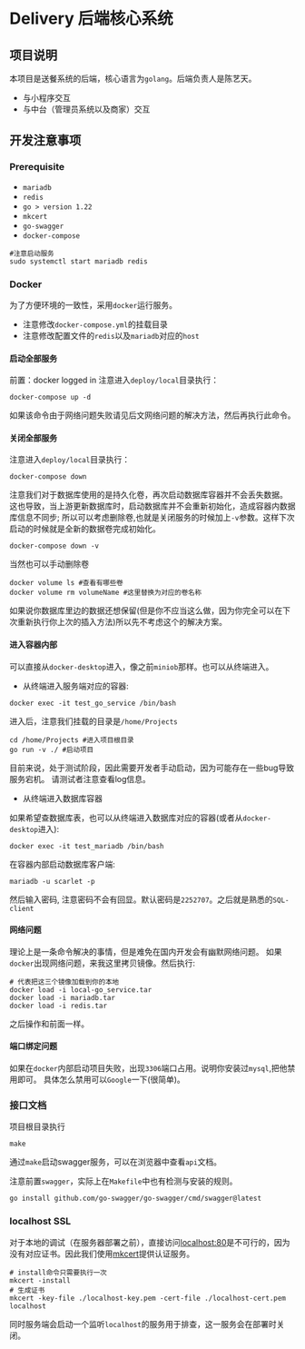 # Delivery 后端核心系统

## 项目说明

本项目是送餐系统的后端，核心语言为`golang`。后端负责人是陈艺天。

- 与小程序交互
- 与中台（管理员系统以及商家）交互

## 开发注意事项

### Prerequisite

- `mariadb`
- `redis`
- `go > version 1.22`
- `mkcert`
- `go-swagger`
- `docker-compose`

```shell
#注意启动服务
sudo systemctl start mariadb redis
```

### Docker

为了方便环境的一致性，采用`docker`运行服务。
- 注意修改`docker-compose.yml`的挂载目录
- 注意修改配置文件的`redis`以及`mariadb`对应的`host`

#### 启动全部服务

前置：docker logged in
注意进入`deploy/local`目录执行：

```shell
docker-compose up -d
```
如果该命令由于网络问题失败请见后文网络问题的解决方法，然后再执行此命令。


#### 关闭全部服务

注意进入`deploy/local`目录执行：

```shell
docker-compose down
```

注意我们对于数据库使用的是持久化卷，再次启动数据库容器并不会丢失数据。
这也导致，当上游更新数据库时，启动数据库并不会重新初始化，造成容器内数据库信息不同步;
所以可以考虑删除卷,也就是关闭服务的时候加上`-v`参数。这样下次启动的时候就是全新的数据卷完成初始化。

```shell
docker-compose down -v
```

当然也可以手动删除卷

```shell
docker volume ls #查看有哪些卷
docker volume rm volumeName #这里替换为对应的卷名称
```

如果说你数据库里边的数据还想保留(但是你不应当这么做，因为你完全可以在下次重新执行你上次的插入方法)所以先不考虑这个的解决方案。

#### 进入容器内部

可以直接从`docker-desktop`进入，像之前`miniob`那样。也可以从终端进入。

- 从终端进入服务端对应的容器:

```shell
docker exec -it test_go_service /bin/bash
```

进入后，注意我们挂载的目录是`/home/Projects`

```shell
cd /home/Projects #进入项目根目录
go run -v ./ #启动项目
```

目前来说，处于测试阶段，因此需要开发者手动启动，因为可能存在一些bug导致服务宕机。
请测试者注意查看log信息。

- 从终端进入数据库容器

如果希望查数据库表，也可以从终端进入数据库对应的容器(或者从`docker-desktop`进入):

```shell
docker exec -it test_mariadb /bin/bash
```

在容器内部启动数据库客户端:

```shell
mariadb -u scarlet -p
```

然后输入密码, 注意密码不会有回显。默认密码是`2252707`。之后就是熟悉的`SQL-client`

#### 网络问题

理论上是一条命令解决的事情，但是难免在国内开发会有幽默网络问题。
如果`docker`出现网络问题，来我这里拷贝镜像。然后执行:

```shell
# 代表把这三个镜像加载到你的本地
docker load -i local-go_service.tar
docker load -i mariadb.tar
docker load -i redis.tar
```

之后操作和前面一样。

#### 端口绑定问题

如果在`docker`内部启动项目失败，出现`3306`端口占用。说明你安装过`mysql`,把他禁用即可。
具体怎么禁用可以`Google`一下(很简单)。

### 接口文档

项目根目录执行

```shell
make
```

通过`make`启动swagger服务，可以在浏览器中查看`api`文档。

注意前置`swagger`，实际上在`Makefile`中也有检测与安装的规则。

```shell
go install github.com/go-swagger/go-swagger/cmd/swagger@latest
```

### localhost SSL

对于本地的调试（在服务器部署之前），直接访问[localhost:80](https://localhost:80)是不可行的，因为没有对应证书。因此我们使用[mkcert](https://github.com/FiloSottile/mkcert)提供认证服务。

```shell
# install命令只需要执行一次
mkcert -install
# 生成证书
mkcert -key-file ./localhost-key.pem -cert-file ./localhost-cert.pem localhost
```

同时服务端会启动一个监听`localhost`的服务用于排查，这一服务会在部署时关闭。

